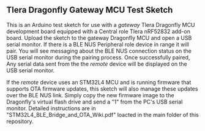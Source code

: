 ## Tlera Dragonfly Gateway MCU Test Sketch

This is an Arduino test sketch for use with a *gateway* Tlera Dragonfly MCU development board equipped with a Central role Tlera nRF52832 add-on board. Upload the sketch to the gateway Dragonfly MCU and open a USB serial monitor. If there is a BLE NUS Peripheral role device in range it will pair. You will see messaging about the BLE NUS connection status on the USB serial monitor during the pairing process. Once successfully paired, Any serial data sent from the the *remote* device will be displayed on the USB serial monitor.

If the *remote* device uses an STM32L4 MCU and is running firmware that supports OTA firmware updates, this sketch will also manage these updates over the BLE NUS link. Simply copy the new firmware image to the Dragonfly's virtual flash drive and send a "1" from the PC's USB serial monitor. Detailed instructions are in "STM32L4_BLE_Bridge_and_OTA_Wiki.pdf" loacted in the main folder of this repository.
